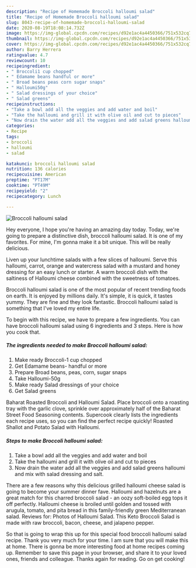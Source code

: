 ```yaml
---
description: "Recipe of Homemade Broccoli halloumi salad"
title: "Recipe of Homemade Broccoli halloumi salad"
slug: 8043-recipe-of-homemade-broccoli-halloumi-salad
date: 2020-08-19T18:08:14.732Z
image: https://img-global.cpcdn.com/recipes/d92e1ac4a4450366/751x532cq70/broccoli-halloumi-salad-recipe-main-photo.jpg
thumbnail: https://img-global.cpcdn.com/recipes/d92e1ac4a4450366/751x532cq70/broccoli-halloumi-salad-recipe-main-photo.jpg
cover: https://img-global.cpcdn.com/recipes/d92e1ac4a4450366/751x532cq70/broccoli-halloumi-salad-recipe-main-photo.jpg
author: Barry Herrera
ratingvalue: 4.7
reviewcount: 10
recipeingredient:
- " Broccoli1 cup chopped"
- " Edamame beans handful or more"
- " Broad beans peas corn sugar snaps"
- " Halloumi50g"
- " Salad dressings of your choice"
- " Salad greens"
recipeinstructions:
- "Take a bowl add all the veggies and add water and boil"
- "Take the halloumi and grill it with olive oil and cut to pieces"
- "Now drain the water add all the veggies and add salad greens halloumi and mix with salad dressing and salt."
categories:
- Recipe
tags:
- broccoli
- halloumi
- salad

katakunci: broccoli halloumi salad 
nutrition: 136 calories
recipecuisine: American
preptime: "PT17M"
cooktime: "PT49M"
recipeyield: "2"
recipecategory: Lunch

---
```



![Broccoli halloumi salad](https://img-global.cpcdn.com/recipes/d92e1ac4a4450366/751x532cq70/broccoli-halloumi-salad-recipe-main-photo.jpg)

Hey everyone, I hope you're having an amazing day today. Today, we're going to prepare a distinctive dish, broccoli halloumi salad. It is one of my favorites. For mine, I'm gonna make it a bit unique. This will be really delicious.

Liven up your lunchtime salads with a few slices of halloumi. Serve this halloumi, carrot, orange and watercress salad with a mustard and honey dressing for an easy lunch or starter. A warm broccoli dish with the saltiness of Halloumi cheese combined with the sweetness of tomatoes.

Broccoli halloumi salad is one of the most popular of recent trending foods on earth. It is enjoyed by millions daily. It's simple, it is quick, it tastes yummy. They are fine and they look fantastic. Broccoli halloumi salad is something that I've loved my entire life.


To begin with this recipe, we have to prepare a few ingredients. You can have broccoli halloumi salad using 6 ingredients and 3 steps. Here is how you cook that.

<!--inarticleads1-->

##### The ingredients needed to make Broccoli halloumi salad:

1. Make ready  Broccoli-1 cup chopped
1. Get  Edamame beans- handful or more
1. Prepare  Broad beans, peas, corn, sugar snaps
1. Take  Halloumi-50g
1. Make ready  Salad dressings of your choice
1. Get  Salad greens


Baharat Roasted Broccoli and Halloumi Salad. Place broccoli onto a roasting tray with the garlic clove, sprinkle over approximately half of the Baharat Street Food Seasoning contents. Supercook clearly lists the ingredients each recipe uses, so you can find the perfect recipe quickly! Roasted Shallot and Potato Salad with Halloumi. 

<!--inarticleads2-->

##### Steps to make Broccoli halloumi salad:

1. Take a bowl add all the veggies and add water and boil
1. Take the halloumi and grill it with olive oil and cut to pieces
1. Now drain the water add all the veggies and add salad greens halloumi and mix with salad dressing and salt.


There are a few reasons why this delicious grilled halloumi cheese salad is going to become your summer dinner fave. Halloumi and hazelnuts are a great match for this charred broccoli salad - an oozy soft-boiled egg tops it off perfectly. Halloumi cheese is broiled until golden and tossed with arugula, tomato, and pita bread in this family-friendly green Mediterranean salad. Reviews for: Photos of Halloumi Salad. This Keto Broccoli Salad is made with raw broccoli, bacon, cheese, and jalapeno pepper. 

So that is going to wrap this up for this special food broccoli halloumi salad recipe. Thank you very much for your time. I am sure that you will make this at home. There is gonna be more interesting food at home recipes coming up. Remember to save this page in your browser, and share it to your loved ones, friends and colleague. Thanks again for reading. Go on get cooking!

